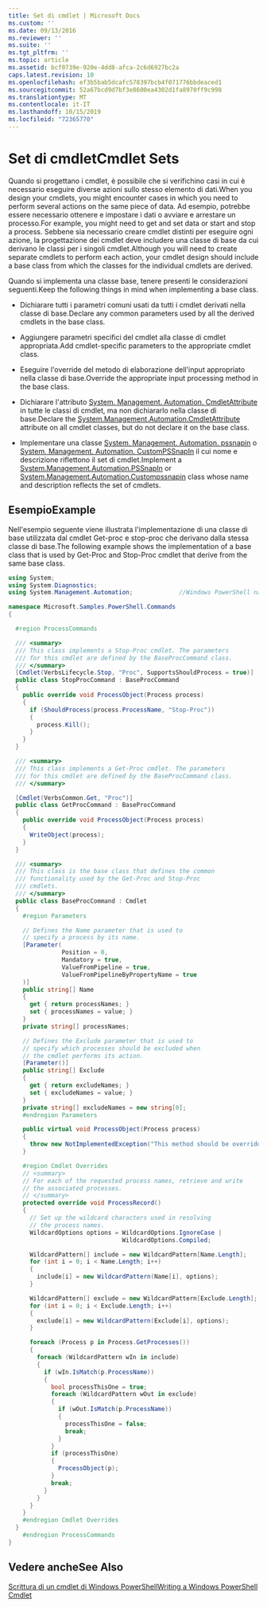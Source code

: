 ```yaml
---
title: Set di cmdlet | Microsoft Docs
ms.custom: ''
ms.date: 09/13/2016
ms.reviewer: ''
ms.suite: ''
ms.tgt_pltfrm: ''
ms.topic: article
ms.assetid: bcf0739e-920e-4dd8-afca-2c6d6927bc2a
caps.latest.revision: 10
ms.openlocfilehash: ef3b5bab5dcafc578397bcb4f071776bbdeaced1
ms.sourcegitcommit: 52a67bcd9d7bf3e8600ea4302d1fa8970ff9c998
ms.translationtype: MT
ms.contentlocale: it-IT
ms.lasthandoff: 10/15/2019
ms.locfileid: "72365770"
---
```

# <a name="cmdlet-sets"></a><span data-ttu-id="8e998-102">Set di cmdlet</span><span class="sxs-lookup"><span data-stu-id="8e998-102">Cmdlet Sets</span></span>

<span data-ttu-id="8e998-103">Quando si progettano i cmdlet, è possibile che si verifichino casi in cui è necessario eseguire diverse azioni sullo stesso elemento di dati.</span><span class="sxs-lookup"><span data-stu-id="8e998-103">When you design your cmdlets, you might encounter cases in which you need to perform several actions on the same piece of data.</span></span> <span data-ttu-id="8e998-104">Ad esempio, potrebbe essere necessario ottenere e impostare i dati o avviare e arrestare un processo.</span><span class="sxs-lookup"><span data-stu-id="8e998-104">For example, you might need to get and set data or start and stop a process.</span></span> <span data-ttu-id="8e998-105">Sebbene sia necessario creare cmdlet distinti per eseguire ogni azione, la progettazione dei cmdlet deve includere una classe di base da cui derivano le classi per i singoli cmdlet.</span><span class="sxs-lookup"><span data-stu-id="8e998-105">Although you will need to create separate cmdlets to perform each action, your cmdlet design should include a base class from which the classes for the individual cmdlets are derived.</span></span>

<span data-ttu-id="8e998-106">Quando si implementa una classe base, tenere presenti le considerazioni seguenti.</span><span class="sxs-lookup"><span data-stu-id="8e998-106">Keep the following things in mind when implementing a base class.</span></span>

- <span data-ttu-id="8e998-107">Dichiarare tutti i parametri comuni usati da tutti i cmdlet derivati nella classe di base.</span><span class="sxs-lookup"><span data-stu-id="8e998-107">Declare any common parameters used by all the derived cmdlets in the base class.</span></span>

- <span data-ttu-id="8e998-108">Aggiungere parametri specifici del cmdlet alla classe di cmdlet appropriata.</span><span class="sxs-lookup"><span data-stu-id="8e998-108">Add cmdlet-specific parameters to the appropriate cmdlet class.</span></span>

- <span data-ttu-id="8e998-109">Eseguire l'override del metodo di elaborazione dell'input appropriato nella classe di base.</span><span class="sxs-lookup"><span data-stu-id="8e998-109">Override the appropriate input processing method in the base class.</span></span>

- <span data-ttu-id="8e998-110">Dichiarare l'attributo [System. Management. Automation. CmdletAttribute](/dotnet/api/System.Management.Automation.CmdletAttribute) in tutte le classi di cmdlet, ma non dichiararlo nella classe di base.</span><span class="sxs-lookup"><span data-stu-id="8e998-110">Declare the [System.Management.Automation.CmdletAttribute](/dotnet/api/System.Management.Automation.CmdletAttribute) attribute on all cmdlet classes, but do not declare it on the base class.</span></span>

- <span data-ttu-id="8e998-111">Implementare una classe [System. Management. Automation. pssnapin](/dotnet/api/System.Management.Automation.PSSnapIn) o [System. Management. Automation. CustomPSSnapIn](/dotnet/api/System.Management.Automation.CustomPSSnapIn) il cui nome e descrizione riflettono il set di cmdlet.</span><span class="sxs-lookup"><span data-stu-id="8e998-111">Implement a [System.Management.Automation.PSSnapIn](/dotnet/api/System.Management.Automation.PSSnapIn) or [System.Management.Automation.Custompssnapin](/dotnet/api/System.Management.Automation.CustomPSSnapIn) class whose name and description reflects the set of cmdlets.</span></span>

## <a name="example"></a><span data-ttu-id="8e998-112">Esempio</span><span class="sxs-lookup"><span data-stu-id="8e998-112">Example</span></span>

<span data-ttu-id="8e998-113">Nell'esempio seguente viene illustrata l'implementazione di una classe di base utilizzata dal cmdlet Get-proc e stop-proc che derivano dalla stessa classe di base.</span><span class="sxs-lookup"><span data-stu-id="8e998-113">The following example shows the implementation of a base class that is used by Get-Proc and Stop-Proc cmdlet that derive from the same base class.</span></span>

```csharp
using System;
using System.Diagnostics;
using System.Management.Automation;             //Windows PowerShell namespace.

namespace Microsoft.Samples.PowerShell.Commands
{

  #region ProcessCommands

  /// <summary>
  /// This class implements a Stop-Proc cmdlet. The parameters
  /// for this cmdlet are defined by the BaseProcCommand class.
  /// </summary>
  [Cmdlet(VerbsLifecycle.Stop, "Proc", SupportsShouldProcess = true)]
  public class StopProcCommand : BaseProcCommand
  {
    public override void ProcessObject(Process process)
    {
      if (ShouldProcess(process.ProcessName, "Stop-Proc"))
      {
        process.Kill();
      }
    }
  }

  /// <summary>
  /// This class implements a Get-Proc cmdlet. The parameters
  /// for this cmdlet are defined by the BaseProcCommand class.
  /// </summary>

  [Cmdlet(VerbsCommon.Get, "Proc")]
  public class GetProcCommand : BaseProcCommand
  {
    public override void ProcessObject(Process process)
    {
      WriteObject(process);
    }
  }

  /// <summary>
  /// This class is the base class that defines the common
  /// functionality used by the Get-Proc and Stop-Proc
  /// cmdlets.
  /// </summary>
  public class BaseProcCommand : Cmdlet
  {
    #region Parameters

    // Defines the Name parameter that is used to
    // specify a process by its name.
    [Parameter(
               Position = 0,
               Mandatory = true,
               ValueFromPipeline = true,
               ValueFromPipelineByPropertyName = true
    )]
    public string[] Name
    {
      get { return processNames; }
      set { processNames = value; }
    }
    private string[] processNames;

    // Defines the Exclude parameter that is used to
    // specify which processes should be excluded when
    // the cmdlet performs its action.
    [Parameter()]
    public string[] Exclude
    {
      get { return excludeNames; }
      set { excludeNames = value; }
    }
    private string[] excludeNames = new string[0];
    #endregion Parameters

    public virtual void ProcessObject(Process process)
    {
      throw new NotImplementedException("This method should be overridden.");
    }

    #region Cmdlet Overrides
    // <summary>
    // For each of the requested process names, retrieve and write
    // the associated processes.
    // </summary>
    protected override void ProcessRecord()
    {
      // Set up the wildcard characters used in resolving
      // the process names.
      WildcardOptions options = WildcardOptions.IgnoreCase |
                                WildcardOptions.Compiled;

      WildcardPattern[] include = new WildcardPattern[Name.Length];
      for (int i = 0; i < Name.Length; i++)
      {
        include[i] = new WildcardPattern(Name[i], options);
      }

      WildcardPattern[] exclude = new WildcardPattern[Exclude.Length];
      for (int i = 0; i < Exclude.Length; i++)
      {
        exclude[i] = new WildcardPattern(Exclude[i], options);
      }

      foreach (Process p in Process.GetProcesses())
      {
        foreach (WildcardPattern wIn in include)
        {
          if (wIn.IsMatch(p.ProcessName))
          {
            bool processThisOne = true;
            foreach (WildcardPattern wOut in exclude)
            {
              if (wOut.IsMatch(p.ProcessName))
              {
                processThisOne = false;
                break;
              }
            }
            if (processThisOne)
            {
              ProcessObject(p);
            }
            break;
          }
        }
      }
    }
    #endregion Cmdlet Overrides
  }
    #endregion ProcessCommands
}
```

## <a name="see-also"></a><span data-ttu-id="8e998-114">Vedere anche</span><span class="sxs-lookup"><span data-stu-id="8e998-114">See Also</span></span>

[<span data-ttu-id="8e998-115">Scrittura di un cmdlet di Windows PowerShell</span><span class="sxs-lookup"><span data-stu-id="8e998-115">Writing a Windows PowerShell Cmdlet</span></span>](./writing-a-windows-powershell-cmdlet.md)
